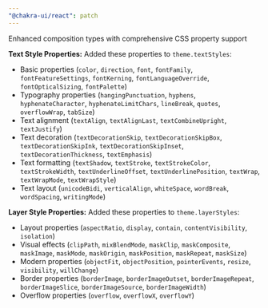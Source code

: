 ```yaml
---
"@chakra-ui/react": patch
---
```


Enhanced composition types with comprehensive CSS property support

**Text Style Properties:** Added these properties to `theme.textStyles`:

- Basic properties (`color`, `direction`, `font`, `fontFamily`,
  `fontFeatureSettings`, `fontKerning`, `fontLanguageOverride`,
  `fontOpticalSizing`, `fontPalette`)
- Typography properties (`hangingPunctuation`, `hyphens`, `hyphenateCharacter`,
  `hyphenateLimitChars`, `lineBreak`, `quotes`, `overflowWrap`, `tabSize`)
- Text alignment (`textAlign`, `textAlignLast`, `textCombineUpright`,
  `textJustify`)
- Text decoration (`textDecorationSkip`, `textDecorationSkipBox`,
  `textDecorationSkipInk`, `textDecorationSkipInset`, `textDecorationThickness`,
  `textEmphasis`)
- Text formatting (`textShadow`, `textStroke`, `textStrokeColor`,
  `textStrokeWidth`, `textUnderlineOffset`, `textUnderlinePosition`, `textWrap`,
  `textWrapMode`, `textWrapStyle`)
- Text layout (`unicodeBidi`, `verticalAlign`, `whiteSpace`, `wordBreak`,
  `wordSpacing`, `writingMode`)

**Layer Style Properties:** Added these properties to `theme.layerStyles`:

- Layout properties (`aspectRatio`, `display`, `contain`, `contentVisibility`,
  `isolation`)
- Visual effects (`clipPath`, `mixBlendMode`, `maskClip`, `maskComposite`,
  `maskImage`, `maskMode`, `maskOrigin`, `maskPosition`, `maskRepeat`,
  `maskSize`)
- Modern properties (`objectFit`, `objectPosition`, `pointerEvents`, `resize`,
  `visibility`, `willChange`)
- Border properties (`borderImage`, `borderImageOutset`, `borderImageRepeat`,
  `borderImageSlice`, `borderImageSource`, `borderImageWidth`)
- Overflow properties (`overflow`, `overflowX`, `overflowY`)
